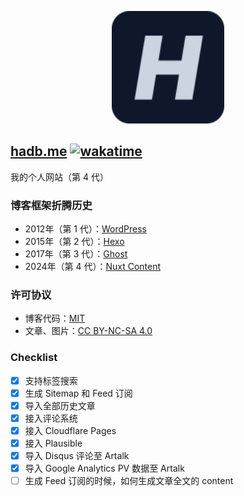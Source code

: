 <p align="center">
  <img width="180px" src="https://raw.githubusercontent.com/HADB/hadb.me/main/public/favicon/favicon.svg" />
</p>

## [hadb.me](https://hadb.me) [![wakatime](https://wakatime.com/badge/user/018bf5fd-2090-4ec2-b163-49e238da63d6/project/d5cc23f6-dbbf-434c-8694-a7bd4a7a86d5.svg)](https://wakatime.com/badge/user/018bf5fd-2090-4ec2-b163-49e238da63d6/project/d5cc23f6-dbbf-434c-8694-a7bd4a7a86d5)

我的个人网站（第 4 代）

### 博客框架折腾历史

- 2012年（第 1 代）：[WordPress](https://wordpress.org/)
- 2015年（第 2 代）：[Hexo](https://hexo.io/)
- 2017年（第 3 代）：[Ghost](https://ghost.org/)
- 2024年（第 4 代）：[Nuxt Content](https://content.nuxt.com/)

### 许可协议

- 博客代码：[MIT](https://github.com/HADB/hadb.me/blob/main/LICENSE)
- 文章、图片：[CC BY-NC-SA 4.0](https://creativecommons.org/licenses/by-nc-sa/4.0/deed.zh-hans)

### Checklist

- [x] 支持标签搜索
- [x] 生成 Sitemap 和 Feed 订阅
- [x] 导入全部历史文章
- [x] 接入评论系统
- [x] 接入 Cloudflare Pages
- [x] 接入 Plausible
- [x] 导入 Disqus 评论至 Artalk
- [x] 导入 Google Analytics PV 数据至 Artalk
- [ ] 生成 Feed 订阅的时候，如何生成文章全文的 content

